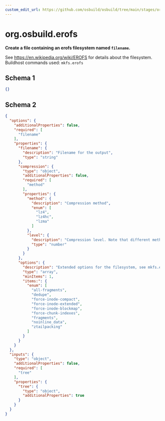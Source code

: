 ```yaml
---
custom_edit_url: https://github.com/osbuild/osbuild/tree/main/stages/org.osbuild.erofs.meta.json
---
```

# org.osbuild.erofs
<!--
[//]: # ( DO NOT MODIFY THIS FILE! )
[//]: # ( This content is generated by `scripts/pull_osbuild_modules.py` )
[//]: # ( Rather change the source of this: https://github.com/osbuild/osbuild/tree/main/stages/org.osbuild.erofs.meta.json )
-->

**Create a file containing an erofs filesystem named `filename`.**

See https://en.wikipedia.org/wiki/EROFS for details about the
filesystem.
Buildhost commands used: `mkfs.erofs`

## Schema 1

```json
{}
```

## Schema 2

```json
{
  "options": {
    "additionalProperties": false,
    "required": [
      "filename"
    ],
    "properties": {
      "filename": {
        "description": "Filename for the output",
        "type": "string"
      },
      "compression": {
        "type": "object",
        "additionalProperties": false,
        "required": [
          "method"
        ],
        "properties": {
          "method": {
            "description": "Compression method",
            "enum": [
              "lz4",
              "lz4hc",
              "lzma"
            ]
          },
          "level": {
            "description": "Compression level. Note that different methods support different levels. See mkfs.erofs(1) for more details",
            "type": "number"
          }
        }
      },
      "options": {
        "description": "Extended options for the filesystem, see mkfs.erofs(1)",
        "type": "array",
        "minItems": 1,
        "items:": {
          "enum": [
            "all-fragments",
            "dedupe",
            "force-inode-compact",
            "force-inode-extended",
            "force-inode-blockmap",
            "force-chunk-indexes",
            "fragments",
            "noinline_data",
            "ztailpacking"
          ]
        }
      }
    }
  },
  "inputs": {
    "type": "object",
    "additionalProperties": false,
    "required": [
      "tree"
    ],
    "properties": {
      "tree": {
        "type": "object",
        "additionalProperties": true
      }
    }
  }
}
```
